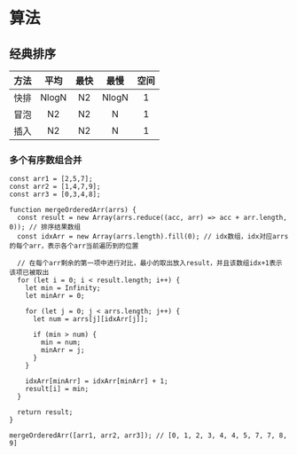 # 算法

## 经典排序

方法 | 平均 | 最快 | 最慢 | 空间
:- | :-: | :-: | :-: | :-:
快排 | NlogN | N2 | NlogN | 1
冒泡 | N2 | N2 | N | 1
插入 | N2 | N2 | N | 1

### 多个有序数组合并

    const arr1 = [2,5,7];
    const arr2 = [1,4,7,9];
    const arr3 = [0,3,4,8];

    function mergeOrderedArr(arrs) {
      const result = new Array(arrs.reduce((acc, arr) => acc + arr.length, 0)); // 排序结果数组
      const idxArr = new Array(arrs.length).fill(0); // idx数组，idx对应arrs的每个arr，表示各个arr当前遍历到的位置

      // 在每个arr剩余的第一项中进行对比，最小的取出放入result，并且该数组idx+1表示该项已被取出
      for (let i = 0; i < result.length; i++) {
        let min = Infinity;
        let minArr = 0;

        for (let j = 0; j < arrs.length; j++) {
          let num = arrs[j][idxArr[j]];

          if (min > num) {
            min = num;
            minArr = j;
          }
        }

        idxArr[minArr] = idxArr[minArr] + 1;
        result[i] = min;
      }

      return result;
    }

    mergeOrderedArr([arr1, arr2, arr3]); // [0, 1, 2, 3, 4, 4, 5, 7, 7, 8, 9]



